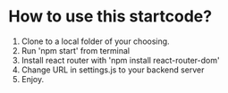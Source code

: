 # How to use this startcode?
1. Clone to a local folder of your choosing.
2. Run 'npm start' from terminal
3. Install react router with 'npm install react-router-dom'
4. Change URL in settings.js to your backend server
5. Enjoy.




